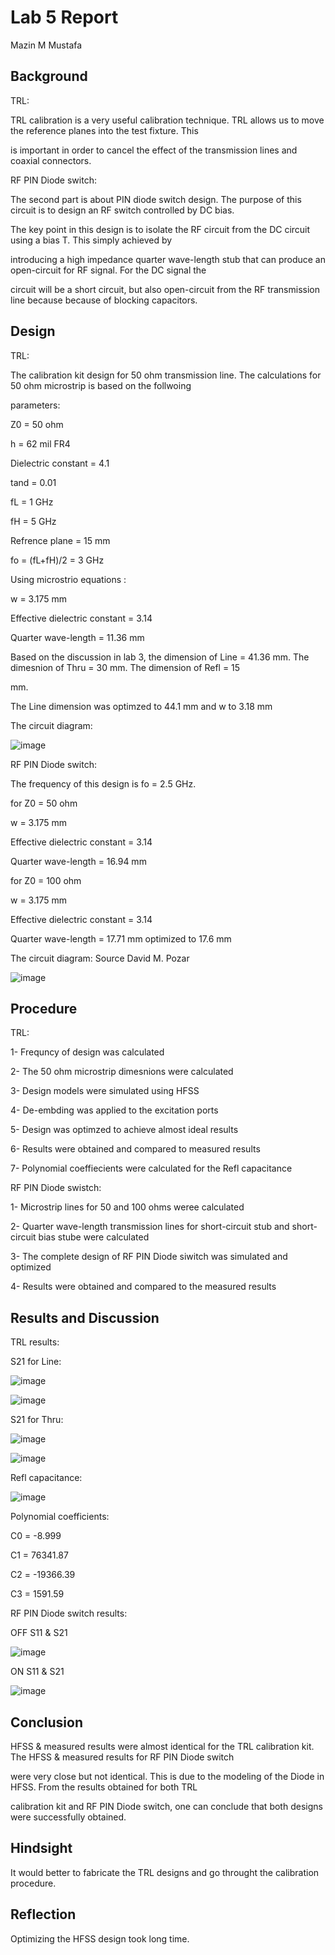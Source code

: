 # Lab 5 Report
Mazin M Mustafa 

## Background

TRL: 

TRL calibration is a very useful calibration technique. TRL allows us to move the reference planes into the test fixture. This

is important in order to cancel the effect of the transmission lines and coaxial connectors.

RF PIN Diode switch:

The second part is about PIN diode switch design. The purpose of this circuit is to design an RF switch controlled by DC bias.

The key point in this design is to isolate the RF circuit from the DC circuit using a bias T. This simply achieved by

introducing a high impedance quarter wave-length stub that can produce an open-circuit for RF signal. For the DC signal the

circuit will be a short circuit, but also open-circuit from the RF transmission line because because of blocking capacitors.

## Design

TRL:

The calibration kit design for 50 ohm transmission line. The calculations for 50 ohm microstrip is based on the follwoing

parameters:

Z0 = 50 ohm

h = 62 mil FR4

Dielectric constant = 4.1

tand = 0.01

fL = 1 GHz

fH = 5 GHz

Refrence plane = 15 mm

fo = (fL+fH)/2 = 3 GHz

Using microstrio equations : 

w = 3.175 mm 

Effective dielectric constant = 3.14

Quarter wave-length = 11.36 mm 

Based on the discussion in lab 3, the dimension of Line = 41.36 mm. The dimesnion of Thru = 30 mm. The dimension of Refl = 15

mm.

The Line dimension was optimzed to 44.1 mm and w to 3.18 mm

The circuit diagram:

![image](https://github.com/CourseReps/ECEN452-Spring2016/blob/master/Students/Mazin-M-Mustafa/Lab5/TRL2.png) <br>

RF PIN Diode switch:

The frequency of this design is fo = 2.5 GHz. 

for Z0 = 50 ohm

w = 3.175 mm

Effective dielectric constant = 3.14

Quarter wave-length = 16.94 mm

for Z0 = 100 ohm

w = 3.175 mm

Effective dielectric constant = 3.14

Quarter wave-length = 17.71 mm optimized to 17.6 mm

The circuit diagram: Source David M. Pozar 

![image](https://github.com/CourseReps/ECEN452-Spring2016/blob/master/Students/Mazin-M-Mustafa/Lab5/Circuit.png) <br>

## Procedure

TRL:

1- Frequncy of design was calculated

2- The 50 ohm microstrip dimesnions were calculated

3- Design models were simulated using HFSS

4- De-embding was applied to the excitation ports

5- Design was optimzed to achieve almost ideal results

6- Results were obtained and compared to measured results

7- Polynomial coeffiecients were calculated for the Refl capacitance

RF PIN Diode swistch:

1- Microstrip lines for 50 and 100 ohms weree calculated

2- Quarter wave-length transmission lines for short-circuit stub and short-circuit bias stube were calculated

3- The complete design of RF PIN Diode siwitch was simulated and optimized

4- Results were obtained and compared to the measured results

## Results and Discussion

TRL results:

S21 for Line:

![image](https://github.com/CourseReps/ECEN452-Spring2016/blob/master/Students/Mazin-M-Mustafa/Lab5/Line_S21_dB.png) <br>

![image](https://github.com/CourseReps/ECEN452-Spring2016/blob/master/Students/Mazin-M-Mustafa/Lab5/Line_S21_phase.png>) <br>

S21 for Thru:

![image](https://github.com/CourseReps/ECEN452-Spring2016/blob/master/Students/Mazin-M-Mustafa/Lab5/Thru_S21_dB.png) <br>

![image](https://github.com/CourseReps/ECEN452-Spring2016/blob/master/Students/Mazin-M-Mustafa/Lab5/Line_S21_phase.png) <br>

Refl capacitance:

![image](https://github.com/CourseReps/ECEN452-Spring2016/blob/master/Students/Mazin-M-Mustafa/Lab5/Capacitance.png) <br>

Polynomial coefficients:

C0 = -8.999

C1 = 76341.87

C2 = -19366.39

C3 = 1591.59

RF PIN Diode switch results:

OFF S11 & S21

![image](https://github.com/CourseReps/ECEN452-Spring2016/blob/master/Students/Mazin-M-Mustafa/Lab5/OFF.png) <br>

ON S11 & S21

![image](https://github.com/CourseReps/ECEN452-Spring2016/blob/master/Students/Mazin-M-Mustafa/Lab5/ON.png) <br>

## Conclusion

HFSS & measured results were almost identical for the TRL calibration kit. The HFSS & measured results for RF PIN Diode switch

were very close but not identical. This is due to the modeling of the Diode in HFSS. From the results obtained for both TRL

calibration kit and RF PIN Diode switch, one can conclude that both designs were successfully obtained.

## Hindsight

It would better to fabricate the TRL designs and go throught the calibration procedure. 

## Reflection

Optimizing the HFSS design took long time.
